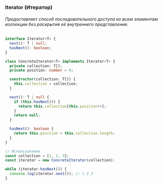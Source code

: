 ### Iterator (Итератор)

###### Предоставляет способ последовательного доступа ко всем элементам коллекции без раскрытия её внутреннего представления.

```ts
interface Iterator<T> {
  next(): T | null;
  hasNext(): boolean;
}

class ConcreteIterator<T> implements Iterator<T> {
  private collection: T[];
  private position: number = 0;

  constructor(collection: T[]) {
    this.collection = collection;
  }

  next(): T | null {
    if (this.hasNext()) {
      return this.collection[this.position++];
    }
    return null;
  }

  hasNext(): boolean {
    return this.position < this.collection.length;
  }
}

// Использование
const collection = [1, 2, 3];
const iterator = new ConcreteIterator(collection);

while (iterator.hasNext()) {
  console.log(iterator.next()); // 1 2 3
}
```
